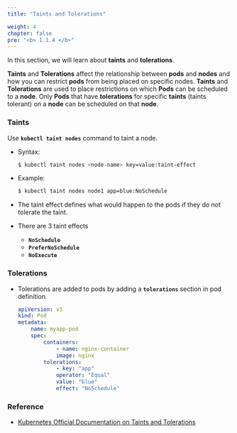 ```yaml
---
title: "Taints and Tolerations"

weight: 4
chapter: false
pre: "<b> 1.1.4 </b>"
---
```


In this section, we will learn about **taints** and **tolerations**.

**Taints** and **Tolerations** affect the relationship between **pods** and **nodes** and how you can restrict **pods** from being placed on specific nodes. **Taints** and **Tolerations** are used to place restrictions on which **Pods** can be scheduled to a **node**. Only **Pods** that have **tolerations** for specific **taints** (taints tolerant) on a **node** can be scheduled on that **node**.

### Taints
Use **`kubectl taint nodes`** command to taint a node.

- Syntax:

  ```bash
  $ kubectl taint nodes <node-name> key=value:taint-effect
  ```
 
- Example:

  ```bash
  $ kubectl taint nodes node1 app=blue:NoSchedule
  ```
  
- The taint effect defines what would happen to the pods if they do not tolerate the taint.
- There are 3 taint effects
  - **`NoSchedule`**
  - **`PreferNoSchedule`**
  - **`NoExecute`**
  
### Tolerations
- Tolerations are added to pods by adding a **`tolerations`** section in pod definition.

    ```yaml
    apiVersion: v1
    kind: Pod
    metadata:
        name: myapp-pod
        spec:
            containers:
                - name: nginx-container
                image: nginx
            tolerations:
                - key: "app"
                operator: "Equal"
                value: "blue"
                effect: "NoSchedule"
    ```
    
### Reference
- [Kubernetes Official Documentation on Taints and Tolerations](https://kubernetes.io/docs/concepts/scheduling-eviction/taint-and-toleration/)